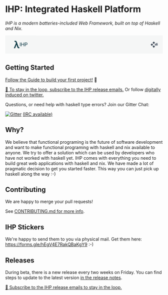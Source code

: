 # IHP: Integrated Haskell Platform

*IHP is a modern batteries-included Web Framework, built on top of Haskell and Nix.*

![](https://github.com/digitallyinduced/ihp/blob/master/Guide/images/ihp-logo.png?raw=true)

## Getting Started

[Follow the Guide to build your first project!](https://ihp.digitallyinduced.com/Guide/) 🚀

[📧 To stay in the loop, subscribe to the IHP release emails.](http://eepurl.com/g51zq1) Or follow [digitally induced on twitter.](https://twitter.com/digitallyinduce)

Questions, or need help with haskell type errors? Join our Gitter Chat:

[![Gitter](https://badges.gitter.im/digitallyinduced/ihp.svg)](https://gitter.im/digitallyinduced/ihp?utm_source=badge&utm_medium=badge&utm_campaign=pr-badge)
[(IRC available)](https://irc.gitter.im/)

## Why?

We believe that functional programing is the future of software development and want to make functional programing with haskell and nix available to anyone. We try to offer a solution which can be used by developers who have not worked with haskell yet. IHP comes with everything you need to build great web applications with haskell and nix. We have made a lot of pragmatic decision to get you started faster. This way you can just pick up haskell along the way :-)

## Contributing

We are happy to merge your pull requests!

See [CONTRIBUTING.md for more info](CONTRIBUTING.md).

## IHP Stickers

We're happy to send them to you via physical mail. Get them here: https://forms.gle/hEgV4E7RakQBaKgY9 :-)

## Releases

During beta, there is a new release every two weeks on Friday. You can find steps to update to the latest version [in the release notes](https://github.com/digitallyinduced/ihp/releases).

[📧 Subscribe to the IHP release emails to stay in the loop.](http://eepurl.com/g51zq1)
